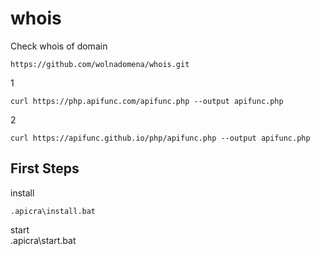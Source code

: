 # whois
Check whois of domain


    https://github.com/wolnadomena/whois.git

1

    curl https://php.apifunc.com/apifunc.php --output apifunc.php

2

    curl https://apifunc.github.io/php/apifunc.php --output apifunc.php


## First Steps

install

    .apicra\install.bat

start    
    .apicra\start.bat

